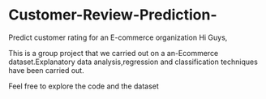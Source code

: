 # Customer-Review-Prediction-
Predict customer rating for an E-commerce organization 
Hi Guys,

This is a group project that we carried out on a an-Ecommerce dataset.Explanatory data analysis,regression and classification techniques have been carried out.

Feel free to explore the code and the dataset
